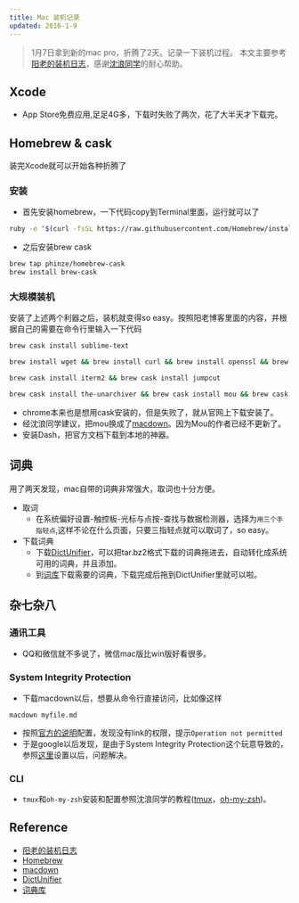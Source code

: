 ```yaml
---
title: Mac 装机记录
updated: 2016-1-9
---
```

> 1月7日拿到新的mac pro，折腾了2天。记录一下装机过程。
> 本文主要参考[阳老的装机日志](http://www.yangzhiping.com/tech/mac3.html)，感谢[沈浪同学](https://github.com/xpgeng)的耐心帮助。

## Xcode
- App Store免费应用,足足4G多，下载时失败了两次，花了大半天才下载完。

## Homebrew & cask

装完Xcode就可以开始各种折腾了

### 安装

- 首先安装homebrew，一下代码copy到Terminal里面，运行就可以了

```bash
ruby -e "$(curl -fsSL https://raw.githubusercontent.com/Homebrew/install/master/install)"
```

- 之后安装brew cask

```bash
brew tap phinze/homebrew-cask
brew install brew-cask
```

### 大规模装机
安装了上述两个利器之后，装机就变得so easy。按照阳老博客里面的内容，并根据自己的需要在命令行里输入一下代码

```bash
brew cask install sublime-text

brew install wget && brew install curl && brew install openssl && brew install imagemagick && brew install node && brew install zsh && brew install git-flow && brew install python

brew cask install iterm2 && brew cask install jumpcut

brew cask install the-unarchiver && brew cask install mou && brew cask install alfred && brew cask install vlc 
```

- chrome本来也是想用cask安装的，但是失败了，就从官网上下载安装了。
- 经沈浪同学建议，把mou换成了[macdown](http://macdown.uranusjr.com)。因为Mou的作者已经不更新了。
- 安装Dash，把官方文档下载到本地的神器。

## 词典
用了两天发现，mac自带的词典非常强大，取词也十分方便。

- 取词
  - 在系统偏好设置-触控板-光标与点按-查找与数据检测器，选择为`用三个手指轻点`,这样不论在什么页面，只要三指轻点就可以取词了，so easy。
- 下载词典
  - 下载[DictUnifier](https://github.com/jjgod/mac-dictionary-kit)，可以把tar.bz2格式下载的词典拖进去，自动转化成系统可用的词典，并且添加。
  - 到[词库](http://abloz.com/huzheng/stardict-dic/zh_CN/)下载需要的词典，下载完成后拖到DictUnifier里就可以啦。

## 杂七杂八

### 通讯工具
- QQ和微信就不多说了，微信mac版比win版好看很多。

### System Integrity Protection
- 下载macdown以后，想要从命令行直接访问，比如像这样

```
macdown myfile.md
```

- 按照[官方的说明](http://macdown.uranusjr.com/blog/post/6/macdown-04/)配置，发现没有link的权限，提示`Operation not permitted`
- 于是google以后发现，是由于System Integrity Protection这个玩意导致的，参照[这里](http://stackoverflow.com/questions/32659348/operation-not-permitted-when-on-root-el-capitan-rootless-disabled)设置以后，问题解决。

### CLI
- `tmux`和`oh-my-zsh`安装和配置参照沈浪同学的教程([tmux](https://xpgeng.gitbooks.io/omooc2py/content/guide/Tmux-Guide.html)，[oh-my-zsh](https://xpgeng.gitbooks.io/omooc2py/content/guide/Oh-my-zsh-guide.html))。

## Reference
- [阳老的装机日志](http://www.yangzhiping.com/tech/mac3.html)
- [Homebrew](http://brew.sh)
- [macdown](http://macdown.uranusjr.com)
- [DictUnifier](https://github.com/jjgod/mac-dictionary-kit)
- [词典库](http://abloz.com/huzheng/stardict-dic/zh_CN/)